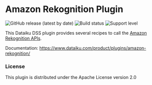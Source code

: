 # Amazon Rekognition Plugin

![GitHub release (latest by date)](https://img.shields.io/github/v/release/dataiku/dss-plugin-amazon-rekognition) ![Build status](https://img.shields.io/badge/build-passing-brightgreen) ![Support level](https://img.shields.io/badge/support-Tier%202-yellowgreen)

This Dataiku DSS plugin provides several recipes to call the [Amazon Rekognition APIs](https://aws.amazon.com/rekognition/).

Documentation: https://www.dataiku.com/product/plugins/amazon-rekognition/

### License

This plugin is distributed under the Apache License version 2.0
